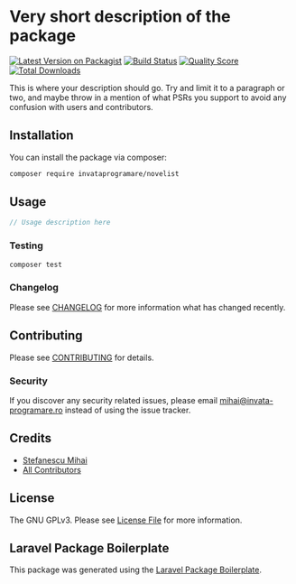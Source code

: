 # Very short description of the package

[![Latest Version on Packagist](https://img.shields.io/packagist/v/invataprogramare/novelist.svg?style=flat-square)](https://packagist.org/packages/invataprogramare/novelist)
[![Build Status](https://img.shields.io/travis/invataprogramare/novelist/master.svg?style=flat-square)](https://travis-ci.org/invataprogramare/novelist)
[![Quality Score](https://img.shields.io/scrutinizer/g/invataprogramare/novelist.svg?style=flat-square)](https://scrutinizer-ci.com/g/invataprogramare/novelist)
[![Total Downloads](https://img.shields.io/packagist/dt/invataprogramare/novelist.svg?style=flat-square)](https://packagist.org/packages/invataprogramare/novelist)

This is where your description should go. Try and limit it to a paragraph or two, and maybe throw in a mention of what PSRs you support to avoid any confusion with users and contributors.

## Installation

You can install the package via composer:

```bash
composer require invataprogramare/novelist
```

## Usage

``` php
// Usage description here
```

### Testing

``` bash
composer test
```

### Changelog

Please see [CHANGELOG](CHANGELOG.md) for more information what has changed recently.

## Contributing

Please see [CONTRIBUTING](CONTRIBUTING.md) for details.

### Security

If you discover any security related issues, please email mihai@invata-programare.ro instead of using the issue tracker.

## Credits

- [Stefanescu Mihai](https://github.com/invataprogramare)
- [All Contributors](../../contributors)

## License

The GNU GPLv3. Please see [License File](LICENSE.md) for more information.

## Laravel Package Boilerplate

This package was generated using the [Laravel Package Boilerplate](https://laravelpackageboilerplate.com).